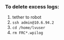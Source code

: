 ### To delete excess logs:
1. tether to robot
2. `ssh admin@10.6.94.2`
3. `cd /home/lvuser`
4. `rm FRC*.wpilog`
